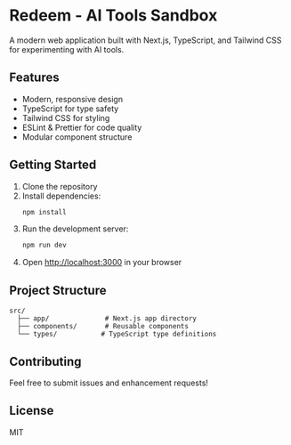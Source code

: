 # Redeem - AI Tools Sandbox

A modern web application built with Next.js, TypeScript, and Tailwind CSS for experimenting with AI tools.

## Features

- Modern, responsive design
- TypeScript for type safety
- Tailwind CSS for styling
- ESLint & Prettier for code quality
- Modular component structure

## Getting Started

1. Clone the repository
2. Install dependencies:
   ```bash
   npm install
   ```
3. Run the development server:
   ```bash
   npm run dev
   ```
4. Open [http://localhost:3000](http://localhost:3000) in your browser

## Project Structure

```
src/
  ├── app/              # Next.js app directory
  ├── components/       # Reusable components
  └── types/           # TypeScript type definitions
```

## Contributing

Feel free to submit issues and enhancement requests!

## License

MIT